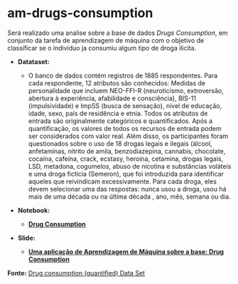 # am-drugs-consumption

Será realizado uma analise sobre a base de dados *Drugs Consumption*, em conjunto da tarefa de aprendizagem de máquina com o objetivo de classificar se o individuo ja consumiu algum tipo de droga ilicita.

* **Datataset:**

    - O banco de dados contém registros de 1885 respondentes. Para cada respondente, 12 atributos são conhecidos: Medidas de personalidade que incluem NEO-FFI-R (neuroticismo, extroversão, abertura à experiência, afabilidade e consciência), BIS-11 (impulsividade) e ImpSS (busca de sensação), nível de educação, idade, sexo, país de residência e etnia. Todos os atributos de entrada são originalmente categóricos e quantificados. Após a quantificação, os valores de todos os recursos de entrada podem ser considerados com valor real. Além disso, os participantes foram questionados sobre o uso de 18 drogas legais e ilegais (álcool, anfetaminas, nitrito de amila, benzodiazepina, cannabis, chocolate, cocaína, cafeína, crack, ecstasy, heroína, cetamina, drogas legais, LSD, metadona, cogumelos, abuso de nicotina e substâncias voláteis e uma droga fictícia (Semeron), que foi introduzida para identificar aqueles que reivindicam excessivamente. Para cada droga, eles devem selecionar uma das respostas: nunca usou a droga, usou há mais de uma década ou na última década , ano, mês, semana ou dia.


* **Notebook:**

    - [**Drug Consumption**](https://colab.research.google.com/github/Manuelfjr/am-drugs-consumption/blob/main/relatorio_final_ml.ipynb)

* **Slide:**

    - [**Uma aplicação de Aprendizagem de Máquina sobre a base: Drug Consumption**](https://www.overleaf.com/8953121427cmdfrgpkzzfk)

**Fonte:** [Drug consumption (quantified) Data Set](https://archive.ics.uci.edu/ml/datasets/Drug+consumption+%28quantified%29)